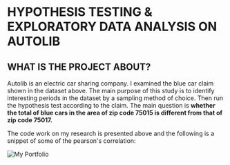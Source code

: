 # HYPOTHESIS TESTING & EXPLORATORY DATA ANALYSIS ON AUTOLIB

## WHAT IS THE PROJECT ABOUT?

Autolib is an electric car sharing company. I examined the blue car claim shown in the dataset above. 
The main purpose of this study is to identify interesting periods in the dataset by a sampling method of choice. Then run the hypothesis test according to the claim. 
The main question is **whether the total of blue cars in the area of zip code 75015 is different from that of zip code 75017.**

The code work on my research is presented above and the following is a snippet of some of the pearson's correlation:

![My Portfolio](https://github.com/stogaja/Python-ML-Projects/blob/main/Autolib/image.png)
